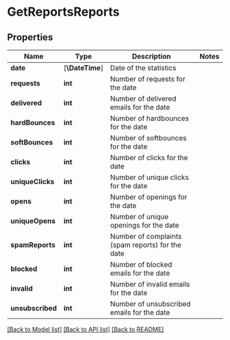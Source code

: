 # GetReportsReports

## Properties
Name | Type | Description | Notes
------------ | ------------- | ------------- | -------------
**date** | [**\DateTime**] | Date of the statistics | 
**requests** | **int** | Number of requests for the date | 
**delivered** | **int** | Number of delivered emails for the date | 
**hardBounces** | **int** | Number of hardbounces for the date | 
**softBounces** | **int** | Number of softbounces for the date | 
**clicks** | **int** | Number of clicks for the date | 
**uniqueClicks** | **int** | Number of unique clicks for the date | 
**opens** | **int** | Number of openings for the date | 
**uniqueOpens** | **int** | Number of unique openings for the date | 
**spamReports** | **int** | Number of complaints (spam reports) for the date | 
**blocked** | **int** | Number of blocked emails for the date | 
**invalid** | **int** | Number of invalid emails for the date | 
**unsubscribed** | **int** | Number of unsubscribed emails for the date | 

[[Back to Model list]](../../README.md#documentation-for-models) [[Back to API list]](../../README.md#documentation-for-api-endpoints) [[Back to README]](../../README.md)


